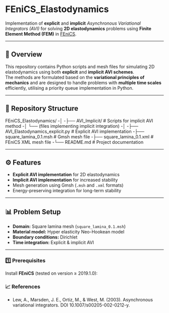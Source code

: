 # FEniCS_Elastodynamics

Implementation of **explicit** and **implicit** *Asynchronous Variational Integrators (AVI)* for solving **2D elastodynamics** problems using **Finite Element Method (FEM)** in [FEniCS](https://fenicsproject.org/).

---

## 📌 Overview
This repository contains Python scripts and mesh files for simulating 2D elastodynamics using both **explicit** and **implicit AVI schemes**.  
The methods are formulated based on the **variational principles of mechanics** and are designed to handle problems with **multiple time scales** efficiently, utilising a priority queue implementation in Python.

---

## 📂 Repository Structure
FEniCS_Elastodynamics/
-│
-├── AVI_Implicit/                      # Scripts for implicit AVI method
-│   └── (files implementing implicit integration)
-│
-├── AVI_Elastodynamics_explicit.py     # Explicit AVI implementation
-├── square_lamina_0.1.msh               # Gmsh mesh file
-├── square_lamina_0.1.xml               # FEniCS XML mesh file
-└── README.md                           # Project documentation

---

## ⚙️ Features
- **Explicit AVI implementation** for 2D elastodynamics
- **Implicit AVI implementation** for increased stability
- Mesh generation using Gmsh (`.msh` and `.xml` formats)
- Energy-preserving integration for long-term stability

---

## 📊 Problem Setup
- **Domain:** Square lamina mesh (`square_lamina_0.1.msh`)
- **Material model:** Hyper elasticity Neo-Hookean model
- **Boundary conditions:** Dirichlet
- **Time integration:** Explicit & implicit AVI

---
### 1️⃣ Prerequisites
Install **FEniCS** (tested on version ≥ 2019.1.0):

### 📈 References
- Lew, A., Marsden, J. E., Ortiz, M., & West, M. (2003). Asynchronous variational integrators. DOI 10.1007/s00205-002-0212-y.
